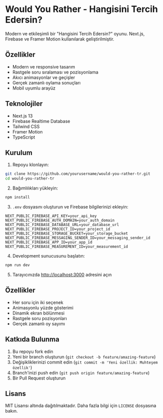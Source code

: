 # Would You Rather - Hangisini Tercih Edersin?

Modern ve etkileşimli bir "Hangisini Tercih Edersin?" oyunu. Next.js, Firebase ve Framer Motion kullanılarak geliştirilmiştir.

## Özellikler

- Modern ve responsive tasarım
- Rastgele soru sıralaması ve pozisyonlama
- Akıcı animasyonlar ve geçişler
- Gerçek zamanlı oylama sonuçları
- Mobil uyumlu arayüz

## Teknolojiler

- Next.js 13
- Firebase Realtime Database
- Tailwind CSS
- Framer Motion
- TypeScript

## Kurulum

1. Repoyu klonlayın:
```bash
git clone https://github.com/yourusername/would-you-rather-tr.git
cd would-you-rather-tr
```

2. Bağımlılıkları yükleyin:
```bash
npm install
```

3. `.env` dosyasını oluşturun ve Firebase bilgilerinizi ekleyin:
```env
NEXT_PUBLIC_FIREBASE_API_KEY=your_api_key
NEXT_PUBLIC_FIREBASE_AUTH_DOMAIN=your_auth_domain
NEXT_PUBLIC_FIREBASE_DATABASE_URL=your_database_url
NEXT_PUBLIC_FIREBASE_PROJECT_ID=your_project_id
NEXT_PUBLIC_FIREBASE_STORAGE_BUCKET=your_storage_bucket
NEXT_PUBLIC_FIREBASE_MESSAGING_SENDER_ID=your_messaging_sender_id
NEXT_PUBLIC_FIREBASE_APP_ID=your_app_id
NEXT_PUBLIC_FIREBASE_MEASUREMENT_ID=your_measurement_id
```

4. Development sunucusunu başlatın:
```bash
npm run dev
```

5. Tarayıcınızda [http://localhost:3000](http://localhost:3000) adresini açın

## Özellikler

- Her soru için iki seçenek
- Animasyonlu yüzde gösterimi
- Dinamik ekran bölünmesi
- Rastgele soru pozisyonları
- Gerçek zamanlı oy sayımı

## Katkıda Bulunma

1. Bu repoyu fork edin
2. Yeni bir branch oluşturun (`git checkout -b feature/amazing-feature`)
3. Değişikliklerinizi commit edin (`git commit -m 'Yeni özellik: Muhteşem özellik'`)
4. Branch'inizi push edin (`git push origin feature/amazing-feature`)
5. Bir Pull Request oluşturun

## Lisans

MIT Lisansı altında dağıtılmaktadır. Daha fazla bilgi için `LICENSE` dosyasına bakın.
